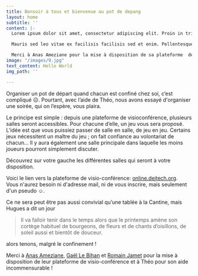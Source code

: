 ```yaml
---
title: Bonsoir à tous et bienvenue au pot de depang
layout: home
subtitle: ''
content: |-
  Lorem ipsum dolor sit amet, consectetur adipiscing elit. Proin in tristique enim, nec placerat mauris. Sed cursus lobortis blandit. Sed et lectus vel nunc euismod sodales. Donec iaculis lacus quis ipsum vehicula lacinia. Donec vel vehicula mauris. Cras sollicitudin, leo sed vulputate commodo, erat enim blandit orci, et sodales massa enim ac lacus. Suspendisse elementum accumsan dictum. Donec erat nisi, ornare sit amet ipsum ut, porttitor feugiat leo. Sed imperdiet varius efficitur. Praesent hendrerit, tellus quis elementum cursus, dolor velit suscipit urna, in ultricies nibh arcu et ex. Sed lacinia odio vitae nunc malesuada pulvinar. Duis scelerisque consequat egestas. Vivamus eu malesuada nisl, ac auctor nulla. Fusce id dui et nisi molestie tristique. Praesent congue quam semper est blandit, nec consectetur purus dignissim. Phasellus nec elit vitae sapien convallis facilisis aliquam a odio.

  Mauris sed leo vitae ex facilisis facilisis sed et enim. Pellentesque ut nisi in libero pharetra auctor. Phasellus dapibus ipsum in nisl volutpat, in dignissim erat dictum. Nunc dapibus leo vel molestie pharetra. Etiam ultrices dapibus viverra. Donec sagittis vestibulum urna ac vulputate. Nunc fermentum, augue non venenatis pulvinar, odio diam mollis metus, in euismod eros orci at magna. Etiam tincidunt quam a sapien blandit placerat.

  Merci à Anas Ameziane pour la mise à disposition de sa plateforme  de visio-conférence online.dejtech.org
image: "/images/9.jpg"
text_content: Hello World
img_path: ''

---
```

Organiser un pot de départ quand chacun est confiné chez soi, c’est compliqué ☹️. Pourtant, avec l’aide de Théo, nous avons essayé d'organiser une soirée, qui on l’espère, vous plaira.

Le principe est simple : depuis une plateforme de visioconférence, plusieurs salles seront accessibles. Pour chacune d’elle, un jeu vous sera proposé. L’idée est que vous puissiez passer de salle en salle, de jeu en jeu. Certains jeux nécessitent un maître du jeu ; on fait confiance au volontariat de chacun… Il y aura également une salle principale dans laquelle les moins joueurs pourront simplement discuter. 

Découvrez sur votre gauche les différentes salles qui seront à votre disposition.

Voici le lien vers la plateforme de visio-conférence: [online.dejtech.org](http://online.dejtech.org/ "online.dejtech.org").   
Vous n'aurez besoin ni d'adresse mail, ni de vous inscrire, mais seulement d'un pseudo ☺️.

Ce ne sera peut être pas aussi convivial qu’une tablée à la Cantine, mais Hugues a dit un jour 

> Il va falloir tenir dans le temps alors que le printemps amène son cortège habituel de bourgeons, de fleurs et de chants d’oisillons, de soleil aussi et bientôt de douceur.

alors tenons, malgré le confinement !

Merci à [Anas Ameziane](https://www.linkedin.com/in/anas-ameziane-199b5058/), [Gaël Le Bihan](https://www.linkedin.com/in/gael-le-bihan/)  et [Romain Jamet](https://www.linkedin.com/in/romainjamet/) pour la mise à disposition de leur plateforme de visio-conférence et à Théo pour son aide incommensurable !